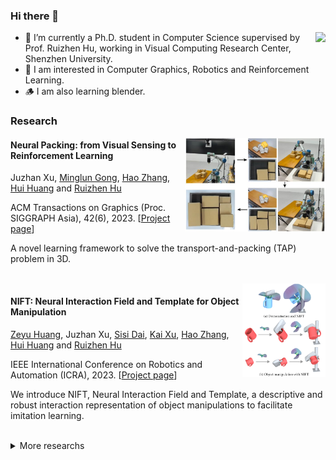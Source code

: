 ### Hi there 👋
<!-- ### 你好👋，我是许聚展 -->


<!-- ######################################################## -->
<img align='right' height='100' src = "https://github-readme-stats.vercel.app/api/top-langs/?username=Juzhan&layout=compact">

- 🔭 I’m currently a Ph.D. student in Computer Science supervised by Prof. Ruizhen Hu, working in Visual Computing Research Center, Shenzhen University.
- 🌱 I am interested in Computer Graphics, Robotics and Reinforcement Learning.
- 🪵 I am also learning blender.


### Research

<img align='right' height='150' src="./assets/tapnet++/img.jpg" alt="图片" />
<div align='left'>
<h4>Neural Packing: from Visual Sensing to Reinforcement Learning</h4>
Juzhan Xu, 
<a href="http://socs.uoguelph.ca/~minglun/">Minglun Gong</a>, 
<a href="http://www.cs.sfu.ca/~haoz/">Hao Zhang</a>, 
<a href="http://vcc.szu.edu.cn/~huihuang/">Hui Huang</a> and 
<a href="https://csse.szu.edu.cn/staff/ruizhenhu/index.htm">Ruizhen Hu</a>

ACM Transactions on Graphics (Proc. SIGGRAPH Asia), 42(6), 2023. [<a href="https://vcc.tech/research/2023/TAPNet++">Project page</a>]
<p>A novel learning framework to solve the transport-and-packing (TAP) problem in 3D.</p>
<br/>
</div>


<!-- ######################################################## -->

<img align='right' height='150' src="./assets/nift/img.png" alt="图片" />
<div align='left'>
<h4>NIFT: Neural Interaction Field and Template for Object Manipulation</h4>
<a href="https://zzilch.github.io/">Zeyu Huang</a>, 
Juzhan Xu, 
<a href="#">Sisi Dai</a>, 
<a href="http://kevinkaixu.net/">Kai Xu</a>, 
<a href="http://www.cs.sfu.ca/~haoz/">Hao Zhang</a>, 
<a href="http://vcc.szu.edu.cn/~huihuang/">Hui Huang</a> and 
<a href="https://csse.szu.edu.cn/staff/ruizhenhu/index.htm">Ruizhen Hu</a>

IEEE International Conference on Robotics and Automation (ICRA), 2023.
[<a href="https://vcc.tech/research/2023/NIFT">Project page</a>]
<br/>
<p>We introduce NIFT, Neural Interaction Field and Template, a descriptive and robust interaction representation of object manipulations to facilitate imitation learning.</p>
<br/>
</div>

<details>
<summary>More researchs</summary>

<!-- ######################################################## -->
<img align='right' height='150' src="./assets/ibs_grasp/img.jpg" alt="图片" />
<div align='left'>
<h4>Learning High-DOF Reaching-and-Grasping via Dynamic Representation of Gripper-Object Interaction</h4>
<a href="#">Qijin She</a>, 
<a href="https://csse.szu.edu.cn/staff/ruizhenhu/index.htm">Ruizhen Hu</a>, 
Juzhan Xu, 
<a href="#">Min Liu</a>, 
<a href="http://kevinkaixu.net/">Kai Xu</a> and 
<a href="http://vcc.szu.edu.cn/~huihuang/">Hui Huang</a>

ACM Transactions on Graphics (Proc. SIGGRAPH), 41(4): 97, 2022.
[<a href="https://vcc.tech/research/2022/Grasping">Project page</a>]
<br/>
<p>We approach the problem of high-DOF reaching-and-grasping via learning joint planning of grasp and motion with deep reinforcement learning.</p>
<br/>

</div>


<!-- ######################################################## -->
<img align='right' height='150' src="./assets/upright/img.png" alt="图片" />
<div align='left'>
<h4>UprightRL: Upright Orientation Estimation of 3D Shapes via Reinforcement Learning</h4>
<a href="#">Luanmin Chen</a>, 
Juzhan Xu, 
<a href="#">Chuan Wang</a>, 
<a href="https://brotherhuang.github.io/">Haibin Huang</a>, 
<a href="http://vcc.szu.edu.cn/~huihuang/">Hui Huang</a> and 
<a href="https://csse.szu.edu.cn/staff/ruizhenhu/index.htm">Ruizhen Hu</a>

Computer Graphics Forum (Proc. Pacific Graphics), 2021.
[<a href="https://vcc.tech/research/2021/UprightRL">Project page</a>]
<br/>
<p>In this paper, we study the problem of 3D shape upright orientation estimation from the perspective of reinforcement learning.</p>
<br/>
</div>

<!-- ######################################################## -->
<img align='right' height='150' src="./assets/starglyph/img.png" alt="图片" />
<div align='left'>
<h4>Shape-driven Coordinate Ordering for Star Glyph Sets via Reinforcement Learning</h4>
<a href="https://csse.szu.edu.cn/staff/ruizhenhu/index.htm">Ruizhen Hu</a>, 
<a href="#">Bin Chen</a>, 
Juzhan Xu, 
<a href="http://people.scs.carleton.ca/~olivervankaick/index.html">Oliver van Kaick</a>, 
<a href="https://www.cgmi.uni-konstanz.de/">Oliver Deussen</a> and 
<a href="http://vcc.szu.edu.cn/~huihuang/">Hui Huang</a>

IEEE Transactions on Visualization and Computer Graphics, 2021.
[<a href="https://vcc.tech/research/2021/STAR">Project page</a>]
<br/>
<p>We present a neural optimization model trained with reinforcement learning to solve the coordinate ordering problem for sets of star glyphs.</p>
<br/>
</div>


<!-- ######################################################## -->
<img align='right' height='150' src="./assets/tapnet/img.png" alt="图片" />
<div align='left'>
<h4>TAP-Net: Transport-and-Pack using Reinforcement Learning</h4>
<a href="https://csse.szu.edu.cn/staff/ruizhenhu/index.htm">Ruizhen Hu</a>, 
Juzhan Xu, 
<a href="#">Bin Chen</a>, 
<a href="http://socs.uoguelph.ca/~minglun/">Minglun Gong</a>, 
<a href="http://www.cs.sfu.ca/~haoz/">Hao Zhang</a> and 
<a href="http://vcc.szu.edu.cn/~huihuang/">Hui Huang</a>

<em>ACM Transactions on Graphics</em>  (Proc. SIGGRAPH Asia), 42(6), 2020.
[<a href="https://vcc.tech/research/2020/TAP">Project page</a>]
<br/>
<p>We introduce the transport-and-pack (TAP) problem, a frequently encountered instance of real-world packing, and develop a neural optimization solution based on reinforcement learning.</p>
<br/>
</div>

</details>
